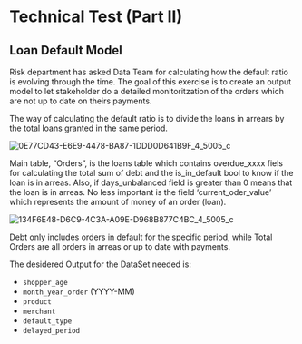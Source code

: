 # Technical Test (Part II)

## **Loan Default Model**

Risk department has asked Data Team for calculating how the default ratio is evolving through the time. The goal of this exercise is to create an output model to let stakeholder do a detailed monitoritzation of the orders which are not up to date on theirs payments.

The way of calculating the default ratio is to divide the loans in arrears by the total loans granted in the same period.

![0E77CD43-E6E9-4478-BA87-1DDD0D641B9F_4_5005_c](https://github.com/user-attachments/assets/4bddb1c8-87c9-4e90-b0cc-0254c928226f)

Main table, “Orders”, is the loans table which contains overdue_xxxx fiels for calculating the total sum of debt and the is_in_default bool to know if the loan is in arreas.
Also, if days_unbalanced field is greater than 0 means that the loan is in arreas. No less important is the field ‘current_oder_value’ which represents the amount of money of an order (loan).

![134F6E48-D6C9-4C3A-A09E-D968B877C4BC_4_5005_c](https://github.com/user-attachments/assets/3526a458-85c7-47db-a64b-7aa8c03bb660)

Debt only includes orders in default for the specific period, while Total Orders are all orders in arreas or up to date with payments.

The desidered Output for the DataSet needed is:

- `shopper_age`
- `month_year_order` (YYYY-MM)
- `product`
- `merchant`
- `default_type`
- `delayed_period`
